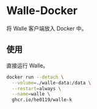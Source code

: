 # Walle-Docker

将 Walle 客户端放入 Docker 中。

## 使用

直接运行 Walle。

```sh
docker run --detach \
  --volume=./walle-data:/data \
  --restart=always \
  --name=walle \
  ghcr.io/he0119/walle-k
```
